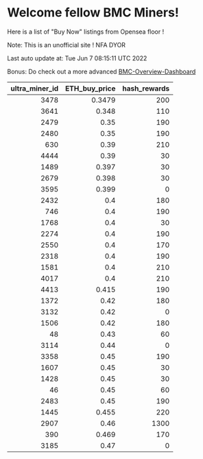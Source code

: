 # Welcome fellow BMC Miners!
Here is a list of "Buy Now" listings from Opensea floor !

Note: This is an unofficial site ! NFA DYOR

Last auto update at: Tue Jun  7 08:15:11 UTC 2022

Bonus: Do check out a more advanced [BMC-Overview-Dashboard](https://dune.com/defifunk/BMC-Overview-Dashboard)


|   ultra_miner_id |   ETH_buy_price |   hash_rewards |
|-----------------:|----------------:|---------------:|
|             3478 |          0.3479 |            200 |
|             3641 |          0.348  |            110 |
|             2479 |          0.35   |            190 |
|             2480 |          0.35   |            190 |
|              630 |          0.39   |            210 |
|             4444 |          0.39   |             30 |
|             1489 |          0.397  |             30 |
|             2679 |          0.398  |             30 |
|             3595 |          0.399  |              0 |
|             2432 |          0.4    |            180 |
|              746 |          0.4    |            190 |
|             1768 |          0.4    |             30 |
|             2274 |          0.4    |            190 |
|             2550 |          0.4    |            170 |
|             2318 |          0.4    |            190 |
|             1581 |          0.4    |            210 |
|             4017 |          0.4    |            210 |
|             4413 |          0.415  |            190 |
|             1372 |          0.42   |            180 |
|             3132 |          0.42   |              0 |
|             1506 |          0.42   |            180 |
|               48 |          0.43   |             60 |
|             3114 |          0.44   |              0 |
|             3358 |          0.45   |            190 |
|             1607 |          0.45   |             30 |
|             1428 |          0.45   |             30 |
|               46 |          0.45   |             60 |
|             2483 |          0.45   |            190 |
|             1445 |          0.455  |            220 |
|             2907 |          0.46   |           1300 |
|              390 |          0.469  |            170 |
|             3185 |          0.47   |              0 |